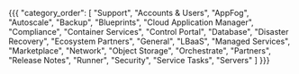 {{{
  "category_order": [
    "Support",
    "Accounts & Users",
    "AppFog",
    "Autoscale",
    "Backup",
    "Blueprints",
    "Cloud Application Manager",
    "Compliance",
    "Container Services",
    "Control Portal",
    "Database",
    "Disaster Recovery",
    "Ecosystem Partners",
    "General",
    "LBaaS",
    "Managed Services",
    "Marketplace",
    "Network",
    "Object Storage",
    "Orchestrate",
    "Partners",
    "Release Notes",
    "Runner",
    "Security",
    "Service Tasks",
    "Servers"
  ]
}}}
